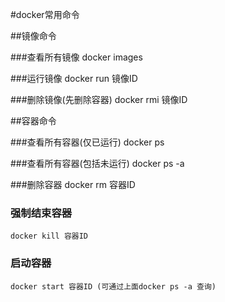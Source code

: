 #docker常用命令

##镜像命令

###查看所有镜像
    docker images
    
###运行镜像
    docker run 镜像ID
    
###删除镜像(先删除容器)
    docker rmi 镜像ID
    
##容器命令

###查看所有容器(仅已运行)
    docker ps 
    
###查看所有容器(包括未运行)
    docker ps -a 

###删除容器
    docker rm 容器ID
    
### 强制结束容器
    docker kill 容器ID
    
### 启动容器
    docker start 容器ID (可通过上面docker ps -a 查询)
    
    